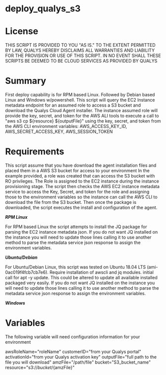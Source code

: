 # deploy_qualys_s3

# License
THIS SCRIPT IS PROVIDED TO YOU "AS IS." TO THE EXTENT PERMITTED BY LAW, QUALYS HEREBY DISCLAIMS ALL WARRANTIES AND LIABILITY FOR THE PROVISION OR USE OF THIS SCRIPT. IN NO EVENT SHALL THESE SCRIPTS BE DEEMED TO BE CLOUD SERVICES AS PROVIDED BY QUALYS


# Summary
First deploy capability is for RPM based Linux. Followed by Debian based Linux and Windows w/powershell. This script will query the
EC2 Instance metadata endpoint for an assumed role to access a S3 bucket and download the Qualys Cloud Agent installer.
The instance assumed role will provide the key, secret, and token for the AWS ALI tools to execute a call to "aws s3 cp ${resource} ${outputFile}"
using the key, secret, and token from the AWS CLI environment variables: AWS_ACCESS_KEY_ID, AWS_SECRET_ACCESS_KEY, AWS_SESSION_TOKEN

# Requirements
This script assume that you have download the agent installation files and placed them in a AWS S3 bucket for access to your environment
In the example provided, a role was created that can access the S3 bucket with RO privileges. The Role is assigned to the EC2 instance
during the instance provisioning stage. The script then checks the AWS EC2 instance metadata service to access the Key, Secret, and token
for the role and assigning those to the environment variables so the instance can call the AWS CLI to download the file from the S3 bucket.
Then once the package is downloaded, the script executes the install and configuration of the agent.

***RPM Linux***

For RPM based Linux the script attempts to install the JQ package for parsing the EC2 instance metadata json. If you do not want
JQ installed on the instance you will need to update those lines calling it to use another method to parse the metadata service json
response to assign the environment variables.

***Ubuntu/Debian***

For Ubuntu/Debian Linux, this script was tested on Ubuntu 18.04 LTS (ami-0ac019f4fcb7cb7e6). Require installation of awscli and jq modules.
initial call for apt -y update. This could be altered to update all available installed packaged very easily. If you do not want
JQ installed on the instance you will need to update those lines calling it to use another method to parse the metadata service json
response to assign the environment variables.

***Windows***



# Variables
The following variable will need configuration information for your environment

awsRoleName="roleName"
customerID="from your Qualys portal"
activationId="from your Qualys activation key"
outputFile="full path to the file you will download"
amzFile="/path/file"
bucket="S3_bucket_name"
resource="s3://${bucket}/${amzFile}"
